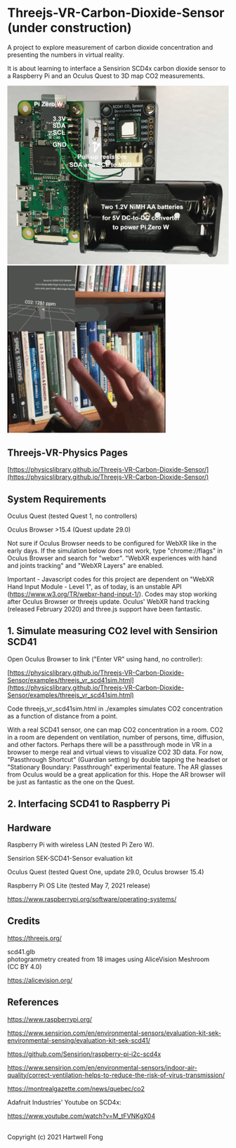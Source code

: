 # Threejs-VR-Carbon-Dioxide-Sensor (under construction)
A project to explore measurement of carbon dioxide concentration and presenting the numbers in virtual reality.<br>

It is about learning to interface a Sensirion SCD4x carbon dioxide sensor to a Raspberry Pi and an Oculus Quest to 3D map CO2 measurements.<br>

<img src="images/scd41-2.jpg" width="512">

<img src="images/scd41.gif" width="360">

## Threejs-VR-Physics Pages

[https://physicslibrary.github.io/Threejs-VR-Carbon-Dioxide-Sensor/](https://physicslibrary.github.io/Threejs-VR-Carbon-Dioxide-Sensor/)

## System Requirements

Oculus Quest (tested Quest 1, no controllers)<br>

Oculus Browser >15.4 (Quest update 29.0)<br>

Not sure if Oculus Browser needs to be configured for WebXR like in the early days. If the simulation below does not work, type "chrome://flags" in Oculus Browser and search for "webxr". "WebXR experiences with hand and joints tracking" and "WebXR Layers" are enabled.<br>

Important - Javascript codes for this project are dependent on "WebXR Hand Input Module - Level 1", as of today, is an unstable API (https://www.w3.org/TR/webxr-hand-input-1/). Codes may stop working after Oculus Browser or threejs update. Oculus' WebXR hand tracking (released February 2020) and three.js support have been fantastic.<br>

## 1. Simulate measuring CO2 level with Sensirion SCD41<br>

Open Oculus Browser to link ("Enter VR" using hand, no controller):<br>

[https://physicslibrary.github.io/Threejs-VR-Carbon-Dioxide-Sensor/examples/threejs_vr_scd41sim.html](https://physicslibrary.github.io/Threejs-VR-Carbon-Dioxide-Sensor/examples/threejs_vr_scd41sim.html)

Code threejs_vr_scd41sim.html in ./examples simulates CO2 concentration as a function of distance from a point.<br>

With a real SCD41 sensor, one can map CO2 concentration in a room. CO2 in a room are dependent on ventilation, number of persons, time, diffusion, and other factors. Perhaps there will be a passthrough mode in VR in a browser to merge real and virtual views to visualize CO2 3D data. For now, "Passthrough Shortcut" (Guardian setting) by double tapping the headset or "Stationary Boundary: Passthrough" experimental feature. The AR glasses from Oculus would be a great application for this. Hope the AR browser will be just as fantastic as the one on the Quest.<br>

## 2. Interfacing SCD41 to Raspberry Pi

## Hardware

Raspberry Pi with wireless LAN (tested Pi Zero W).

Sensirion SEK-SCD41-Sensor evaluation kit

Oculus Quest (tested Quest One, update 29.0, Oculus browser 15.4)

Raspberry Pi OS Lite (tested May 7, 2021 release)

https://www.raspberrypi.org/software/operating-systems/

## Credits

https://threejs.org/

scd41.glb<br>
photogrammetry created from 18 images using AliceVision Meshroom<br>
(CC BY 4.0)<br>

https://alicevision.org/

## References

https://www.raspberrypi.org/

https://www.sensirion.com/en/environmental-sensors/evaluation-kit-sek-environmental-sensing/evaluation-kit-sek-scd41/

https://github.com/Sensirion/raspberry-pi-i2c-scd4x

https://www.sensirion.com/en/environmental-sensors/indoor-air-quality/correct-ventilation-helps-to-reduce-the-risk-of-virus-transmission/

https://montrealgazette.com/news/quebec/co2

Adafruit Industries' Youtube on SCD4x:<br>

https://www.youtube.com/watch?v=M_tFVNKgX04

<br>Copyright (c) 2021 Hartwell Fong
